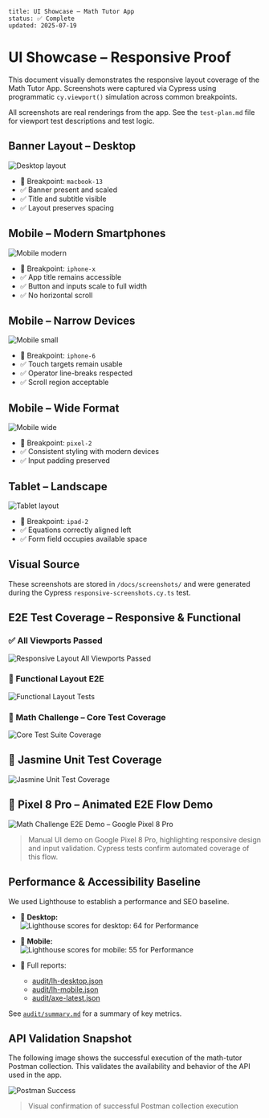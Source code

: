 ```text
title: UI Showcase – Math Tutor App
status: ✅ Complete
updated: 2025-07-19
```

# UI Showcase – Responsive Proof

This document visually demonstrates the responsive layout coverage of the Math Tutor App. Screenshots were captured via Cypress using programmatic `cy.viewport()` simulation across common breakpoints.

All screenshots are real renderings from the app. See the `test-plan.md` file for viewport test descriptions and test logic.

## Banner Layout – Desktop

![Desktop layout](../docs/screenshots/rwd-desktop.png)

- 📐 Breakpoint: `macbook-13`
- ✅ Banner present and scaled
- ✅ Title and subtitle visible
- ✅ Layout preserves spacing

## Mobile – Modern Smartphones

![Mobile modern](../docs/screenshots/rwd-mobile-modern.png)

- 📐 Breakpoint: `iphone-x`
- ✅ App title remains accessible
- ✅ Button and inputs scale to full width
- ✅ No horizontal scroll

## Mobile – Narrow Devices

![Mobile small](../docs/screenshots/rwd-mobile-small.png)

- 📐 Breakpoint: `iphone-6`
- ✅ Touch targets remain usable
- ✅ Operator line-breaks respected
- ✅ Scroll region acceptable

## Mobile – Wide Format

![Mobile wide](../docs/screenshots/rwd-mobile-wide.png)

- 📐 Breakpoint: `pixel-2`
- ✅ Consistent styling with modern devices
- ✅ Input padding preserved

## Tablet – Landscape

![Tablet layout](../docs/screenshots/rwd-tablet.png)

- 📐 Breakpoint: `ipad-2`
- ✅ Equations correctly aligned left
- ✅ Form field occupies available space

## Visual Source

These screenshots are stored in `/docs/screenshots/` and were generated during the Cypress `responsive-screenshots.cy.ts` test.

## E2E Test Coverage – Responsive & Functional

### ✅ All Viewports Passed

![Responsive Layout All Viewports Passed](../docs/screenshots/responsive-layout-all-viewports-passed.png)

### 🧪 Functional Layout E2E

![Functional Layout Tests](../docs/screenshots/responsive-layout-functional-e2e-tests.png)

### 🔢 Math Challenge – Core Test Coverage

![Core Test Suite Coverage](../docs/screenshots/math-challenge-core-e2e-coverage-tc01-to-tc11.png)

## 🧪 Jasmine Unit Test Coverage

![Jasmine Unit Test Coverage](../docs/screenshots/jasmine-karma-unit-test-coverage.png)

## 📱 Pixel 8 Pro – Animated E2E Flow Demo

![Math Challenge E2E Demo – Google Pixel 8 Pro](../docs/screenshots/math-challenge-e2e-google-pixel8pro.gif)
> Manual UI demo on Google Pixel 8 Pro, highlighting responsive design and input validation. Cypress tests confirm automated coverage of this flow.

## Performance & Accessibility Baseline

We used Lighthouse to establish a performance and SEO baseline.

- 📸 **Desktop:**  
  ![Lighthouse scores for desktop: 64 for Performance](../docs/screenshots/lh-desktop.png)

- 📸 **Mobile:**  
  ![Lighthouse scores for mobile: 55 for Performance](../docs/screenshots/lh-mobile.png)

- 📂 Full reports:
  - [audit/lh-desktop.json](../audit/lh-desktop.json)
  - [audit/lh-mobile.json](../audit/lh-mobile.json)
  - [audit/axe-latest.json](../audit/axe-latest.json)

See [`audit/summary.md`](../audit/summary.md) for a summary of key metrics.

## API Validation Snapshot

The following image shows the successful execution of the math-tutor Postman collection. This validates the availability and behavior of the API used in the app.

![Postman Success](./postman-collection-run-success.png)

> Visual confirmation of successful Postman collection execution
